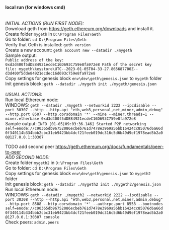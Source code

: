 **local run (for windows cmd)**<br>
<br><br>_INITIAL ACTIONS (RUN FIRST NODE):_<br>
Download geth from https://geth.ethereum.org/downloads and install it.<br>
Create folder `mygeth` in `D:\Program Files\Geth`<br>
Go to folder:
`cd D:\Program Files\Geth`<br>
Verify that Geth is installed:
`geth version`<br>
Create a new account:
`geth account new --datadir ./mygeth`<br>
Sample output:<br>
`Public address of the key:   0xd3d400f5dDE84921ecdeC16D693C759e8fa972e8
Path of the secret key file: mygeth\keystore\UTC--2023-01-05T04-33-27.865687700Z--d3d400f5dde84921ecdec16d693c759e8fa972e8`
<br>
Copy settings for genesis block `env\dev\geth\genesis.json` to `mygeth` folder
<br>
Init genesis block: `geth --datadir ./mygeth init ./mygeth/genesis.json`
<br><br>
_USUAL ACTIONS:_<br>
Run local Ethereum node:
<br>WINDOWS: `geth --datadir ./mygeth --networkid 2222 --ipcdisable --port 30307 --http --http.api "eth,web3,personal,net,miner,admin,debug" --http.port 8507 --http.corsdomain '*' --mine --miner.threads=1 --miner.etherbase 0xd3d400f5dDE84921ecdeC16D693C759e8fa972e8`
<br>Sample output:
`INFO [01-05|09:03:36.146] Started P2P networking 
self=enode://c90365db96752086ecbeb761d7478e3969a56bb16424cc85076d6a66d0f340114b334bbb2cbc31eb9423bb4dcf21feeb019dc316c5d6b49d9ef1978ead5b2a00@127.0.0.1:30307`

TODO add second peer https://geth.ethereum.org/docs/fundamentals/peer-to-peer
<br>_ADD SECOND NODE:_<br>
Create folder `mygeth2` in `D:\Program Files\Geth`<br>
Go to folder:
`cd D:\Program Files\Geth`<br>
Copy settings for genesis block `env\dev\geth\genesis.json` to `mygeth2` folder
<br>Init genesis block: `geth --datadir ./mygeth2 init ./mygeth2/genesis.json`
<br>Run local Ethereum node:
<br>WINDOWS: `geth --datadir ./mygeth2 --networkid 2222 --ipcdisable --port 30308 --http --http.api "eth,web3,personal,net,miner,admin,debug" --http.port 8508 --http.corsdomain '*' --authrpc.port 8558 --bootnodes self=enode://c90365db96752086ecbeb761d7478e3969a56bb16424cc85076d6a66d0f340114b334bbb2cbc31eb9423bb4dcf21feeb019dc316c5d6b49d9ef1978ead5b2a0@127.0.0.1:30307 console`
<br>Check peers: `admin.peers`

